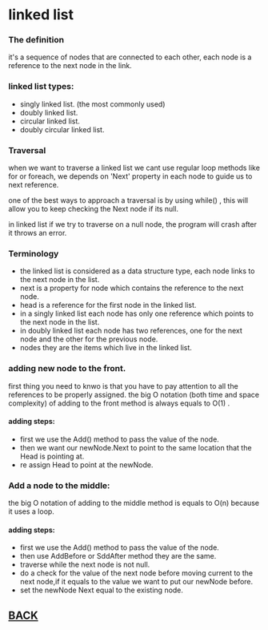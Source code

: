 # linked list


### The definition 
it's a sequence of nodes that are connected to each other,
 each node is a reference to the next node in the link.

### linked list types:
* singly linked list. (the most commonly used)
* doubly linked list.
* circular linked list.
* doubly circular linked list.


### Traversal
when we want to traverse a linked list we cant use regular loop methods like for or foreach, we depends on 'Next' property in each node to guide us to next reference.

one of the best ways to approach a traversal is by using while() , this will allow you to keep checking the Next node if its null.

in linked list if we try to traverse on a null node, the program will crash after it throws an error.



### Terminology
* the linked list is considered as a data structure type, each node links to the next node in the list.
* next is a property for node which contains the reference to the next node.
* head is a reference for the first node in the linked list.
* in a singly linked list each node has only one reference which points to the next node in the list.
* in doubly linked list each node has two references, one for the next node and the other for the previous node.
* nodes they are the items which live in the linked list.


### adding new node to the front.

first thing you need to knwo is that you have to pay attention to all the references to be properly assigned.
the big O notation (both time and space complexity) of adding to the front method is always equals to O(1) .

#### adding steps:


* first we use the Add() method to pass the value of the node.
* then we want our newNode.Next to point to the same location that the Head is pointing at.
* re assign Head to point at the newNode.


### Add a node to the middle:

the big O notation of adding to the middle method is equals to O(n) because it uses a loop.

#### adding steps:
* first we use the Add() method to pass the value of the node.
* then use AddBefore or SddAfter method they are the same.
* traverse while the next node is not null.
* do a check for the value of the next node before moving current to the next node,if it equals to the value we want to put our newNode before.
* set the newNode Next equal to the existing node.





## [BACK](../README.md)
